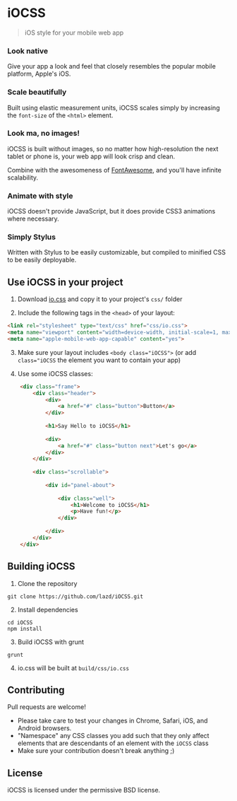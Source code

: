 # iOCSS
> iOS style for your mobile web app

### Look native
Give your app a look and feel that closely resembles the popular mobile platform, Apple's iOS.

### Scale beautifully
Built using elastic measurement units, iOCSS scales simply by increasing the `font-size` of the `<html>` element. 

### Look ma, no images!
iOCSS is built without images, so no matter how high-resolution the next tablet or phone is, your web app will look crisp and clean.

Combine with the awesomeness of <a href="http://fortawesome.github.com/Font-Awesome/">FontAwesome</a>, and you'll have infinite scalability.

### Animate with style
iOCSS doesn't provide JavaScript, but it does provide CSS3 animations where necessary.

### Simply Stylus
Written with Stylus to be easily customizable, but compiled to minified CSS to be easily deployable.


## Use iOCSS in your project

1. Download <a href="http://lazd.github.io/iOCSS/css/io.css" download="io.css">io.css</a>  and copy it to your project's `css/` folder

2. Include the following tags in the `<head>` of your layout:
```html
<link rel="stylesheet" type="text/css" href="css/io.css">
<meta name="viewport" content="width=device-width, initial-scale=1, maximum-scale=1">
<meta name="apple-mobile-web-app-capable" content="yes">
```

3. Make sure your layout includes `<body class="iOCSS">` (or add `class="iOCSS` the element you want to contain your app)

4. Use some iOCSS classes:
```html
    <div class="frame">
        <div class="header">
            <div>
                <a href="#" class="button">Button</a>
            </div>
            
            <h1>Say Hello to iOCSS</h1>
            
            <div>
                <a href="#" class="button next">Let's go</a>
            </div>
        </div>
        
        <div class="scrollable">
            
            <div id="panel-about">
                
                <div class="well">
                    <h1>Welcome to iOCSS</h1>
                    <p>Have fun!</p>
                </div>
            
            </div>
        </div>
    </div>
```


## Building iOCSS

1. Clone the repository
```
git clone https://github.com/lazd/iOCSS.git
```

2. Install dependencies
```
cd iOCSS  
npm install
```

3. Build iOCSS with grunt
```
grunt
```

4. io.css will be built at `build/css/io.css`


## Contributing

Pull requests are welcome!

* Please take care to test your changes in Chrome, Safari, iOS, and Android browsers.
* "Namespace" any CSS classes you add such that they only affect elements that are descendants of an element with the `iOCSS` class
* Make sure your contribution doesn't break anything ;)


## License

iOCSS is licensed under the permissive BSD license.